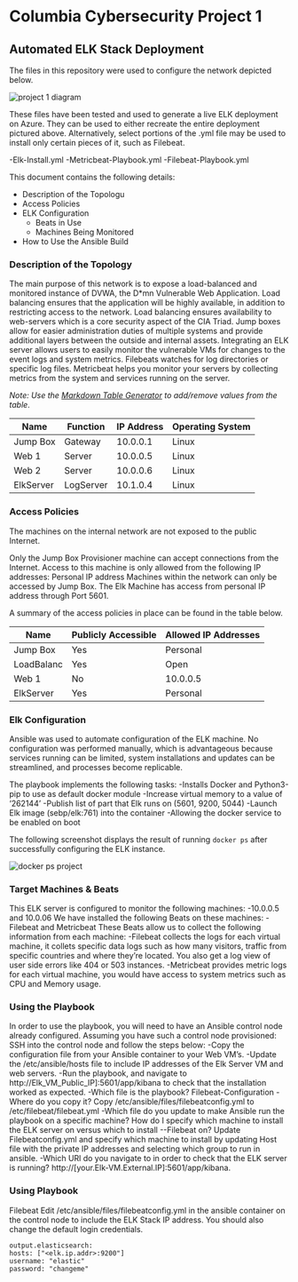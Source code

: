 # Columbia Cybersecurity Project 1
## Automated ELK Stack Deployment

The files in this repository were used to configure the network depicted below.

![project 1 diagram](https://user-images.githubusercontent.com/56736648/169594192-ac973e8a-68eb-41f6-82fd-99ed35348cb4.png)


These files have been tested and used to generate a live ELK deployment on Azure. They can be used to either recreate the entire deployment pictured above. Alternatively, select portions of the .yml file may be used to install only certain pieces of it, such as Filebeat.

  -Elk-Install.yml
  -Metricbeat-Playbook.yml
  -Filebeat-Playbook.yml


This document contains the following details:
- Description of the Topologu
- Access Policies
- ELK Configuration
  - Beats in Use
  - Machines Being Monitored
- How to Use the Ansible Build


### Description of the Topology

The main purpose of this network is to expose a load-balanced and monitored instance of DVWA, the D*mn Vulnerable Web Application.
Load balancing ensures that the application will be highly available, in addition to restricting access to the network. Load balancing ensures availability to web-servers which is a core security aspect of the CIA Triad. Jump boxes allow for easier administration duties of multiple systems and provide additional layers between the outside and internal assets.
Integrating an ELK server allows users to easily monitor the vulnerable VMs for changes to the event logs and system metrics.
Filebeats watches for log directories or specific log files.
Metricbeat helps you monitor your servers by collecting metrics from the system and services running on the server.

_Note: Use the [Markdown Table Generator](http://www.tablesgenerator.com/markdown_tables) to add/remove values from the table_.

| Name     | Function | IP Address | Operating System |
|----------|----------|------------|------------------|
| Jump Box | Gateway  | 10.0.0.1   | Linux            |
| Web 1    | Server   | 10.0.0.5   | Linux            |
| Web 2    | Server   | 10.0.0.6   | Linux            |
| ElkServer| LogServer| 10.1.0.4   | Linux            |

### Access Policies

The machines on the internal network are not exposed to the public Internet. 

Only the Jump Box Provisioner machine can accept connections from the Internet. Access to this machine is only allowed from the following IP addresses:
Personal IP address
Machines within the network can only be accessed by Jump Box. The Elk Machine has access from personal IP address through Port 5601.

A summary of the access policies in place can be found in the table below.

| Name     | Publicly Accessible | Allowed IP Addresses |
|----------|---------------------|----------------------|
| Jump Box | Yes                 | Personal             |
|LoadBalanc| Yes                 | Open                 |
| Web 1    | No                  | 10.0.0.5             |
| ElkServer| Yes                 | Personal             |
### Elk Configuration

Ansible was used to automate configuration of the ELK machine. No configuration was performed manually, which is advantageous because services running can be limited, system installations and updates can be streamlined, and processes become replicable.

The playbook implements the following tasks:
-Installs Docker and Python3-pip to use as default docker module
-Increase virtual memory to a value of ‘262144’
-Publish list of part that Elk runs on (5601, 9200, 5044)
-Launch Elk image (sebp/elk:761) into the container
-Allowing the docker service to be enabled on boot


The following screenshot displays the result of running `docker ps` after successfully configuring the ELK instance.

![docker ps project](https://user-images.githubusercontent.com/56736648/169595454-a75d2c28-76f3-4f3f-9ed7-2bf4bc0bb897.png)


### Target Machines & Beats
This ELK server is configured to monitor the following machines:
-10.0.0.5 and 10.0.06
We have installed the following Beats on these machines:
-Filebeat and Metricbeat
These Beats allow us to collect the following information from each machine:
-Filebeat collects the logs for each virtual machine, it collets specific data logs such as how many visitors, traffic from specific countries and where they’re located. You also get a log view of user side errors like 404 or 503 instances. 
-Metricbeat provides metric logs for each virtual machine, you would have access to system metrics such as CPU and Memory usage.

### Using the Playbook
In order to use the playbook, you will need to have an Ansible control node already configured. Assuming you have such a control node provisioned:
SSH into the control node and follow the steps below:
-Copy the configuration file from your Ansible container to your Web VM’s.
-Update the /etc/ansible/hosts file to include IP addresses of the Elk Server VM and web servers.
-Run the playbook, and navigate to http://Elk_VM_Public_IP]:5601/app/kibana to check that the installation worked as expected.
-Which file is the playbook? Filebeat-Configuration
-Where do you copy it? Copy /etc/ansible/files/filebeatconfig.yml to /etc/filebeat/filebeat.yml
-Which file do you update to make Ansible run the playbook on a specific machine? How do I specify which machine to install the ELK server on versus which to install --Filebeat on? Update Filebeatconfig.yml and specify which machine to install by updating Host file with the private IP addresses and selecting which group to run in ansible.
-Which URl do you navigate to in order to check that the ELK server is running? http://[your.Elk-VM.External.IP]:5601/app/kibana.

### Using Playbook
Filebeat
Edit /etc/ansible/files/filebeatconfig.yml in the ansible container on the control node to include the ELK Stack IP address. You should also change the default login credentials.
```
output.elasticsearch:
hosts: ["<elk.ip.addr>:9200"]
username: "elastic"
password: "changeme"
```

